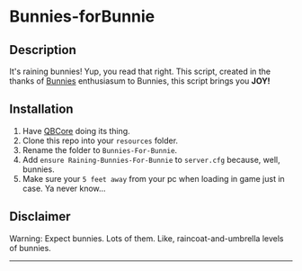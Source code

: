# Bunnies-forBunnie

## Description

It's raining bunnies! Yup, you read that right. This script, created in the thanks of [Bunnies](https://github.com/Bunniesss) enthusiasum to Bunnies, this script brings you **JOY!**

## Installation

1. Have [QBCore](https://github.com/qbcore-framework/qb-core) doing its thing.
2. Clone this repo into your `resources` folder.
3. Rename the folder to `Bunnies-For-Bunnie`.
4. Add `ensure Raining-Bunnies-For-Bunnie` to `server.cfg` because, well, bunnies.
4. Make sure your `5 feet away` from your pc when loading in game just in case. Ya never know...
   
## Disclaimer

Warning: Expect bunnies. Lots of them. Like, raincoat-and-umbrella levels of bunnies.

---
